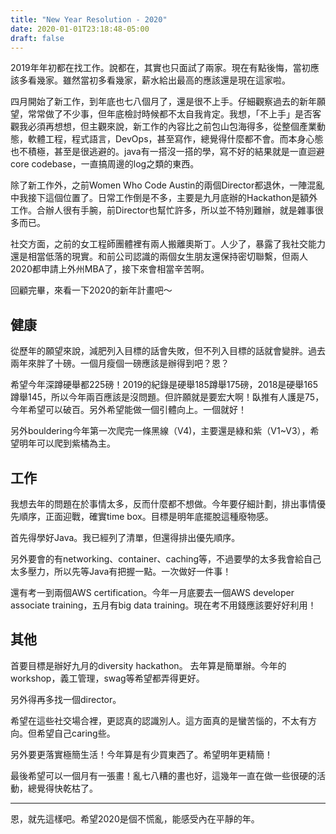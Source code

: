 ```yaml
---
title: "New Year Resolution - 2020"
date: 2020-01-01T23:18:48-05:00
draft: false
---
```


2019年年初都在找工作。說都在，其實也只面試了兩家。現在有點後悔，當初應該多看幾家。雖然當初多看幾家，薪水給出最高的應該還是現在這家啦。

四月開始了新工作，到年底也七八個月了，還是很不上手。仔細觀察過去的新年願望，常常做了不少事，但年底檢討時候都不太自我肯定。我想，「不上手」是否客觀我必須再想想，但主觀來說，新工作的內容比之前包山包海得多，從整個產業動態，軟體工程，程式語言，DevOps，甚至寫作，總覺得什麼都不會。而本身心態也不積極，甚至是很逃避的。java有一搭沒一搭的學，寫不好的結果就是一直迴避core codebase，一直搞周邊的log之類的東西。

除了新工作外，之前Women Who Code Austin的兩個Director都退休，一陣混亂中我接下這個位置了。日常工作倒是不多，主要是九月底辦的Hackathon是額外工作。合辦人很有手腕，前Director也幫忙許多，所以並不特別難辦，就是雜事很多而已。

社交方面，之前的女工程師團體裡有兩人搬離奧斯丁。人少了，暴露了我社交能力還是相當低落的現實。和前公司認識的兩個女生朋友還保持密切聯繫，但兩人2020都申請上外州MBA了，接下來會相當辛苦啊。

回顧完畢，來看一下2020的新年計畫吧～

## 健康
從歷年的願望來說，減肥列入目標的話會失敗，但不列入目標的話就會變胖。過去兩年來胖了十磅。一個月瘦個一磅應該是辦得到吧？恩？

希望今年深蹲硬舉都225磅！2019的紀錄是硬舉185蹲舉175磅，2018是硬舉165蹲舉145，所以今年兩百應該是沒問題。但許願就是要宏大啊！臥推有人護是75，今年希望可以破百。另外希望能做一個引體向上。一個就好！

另外bouldering今年第一次爬完一條黑線（V4)，主要還是綠和紫（V1~V3），希望明年可以爬到紫橘為主。

## 工作
我想去年的問題在於事情太多，反而什麼都不想做。今年要仔細計劃，排出事情優先順序，正面迎戰，確實time box。目標是明年底擺脫這種廢物感。

首先得學好Java。我已經列了清單，但還得排出優先順序。

另外要會的有networking、container、caching等，不過要學的太多我會給自己太多壓力，所以先等Java有把握一點。一次做好一件事！

還有考一到兩個AWS certification。今年一月底要去一個AWS developer associate training，五月有big data training。現在考不用錢應該要好好利用！

## 其他
首要目標是辦好九月的diversity hackathon。
去年算是簡單辦。今年的workshop，義工管理，swag等希望都弄得更好。

另外得再多找一個director。

希望在這些社交場合裡，更認真的認識別人。這方面真的是蠻苦惱的，不太有方向。但希望自己caring些。

另外要更落實極簡生活！今年算是有少買東西了。希望明年更精簡！

最後希望可以一個月有一張畫！亂七八糟的畫也好，這幾年一直在做一些很硬的活動，總覺得快乾枯了。



---
恩，就先這樣吧。希望2020是個不慌亂，能感受內在平靜的年。